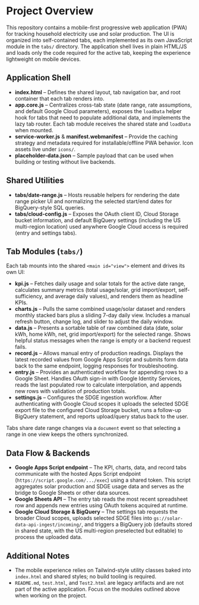 # Project Overview

This repository contains a mobile-first progressive web application (PWA) for tracking household electricity use and solar production. The UI is organized into self-contained tabs, each implemented as its own JavaScript module in the `tabs/` directory. The application shell lives in plain HTML/JS and loads only the code required for the active tab, keeping the experience lightweight on mobile devices.

## Application Shell

- **index.html** – Defines the shared layout, tab navigation bar, and root container that each tab renders into.
- **app.core.js** – Centralizes cross-tab state (date range, rate assumptions, and default Google Cloud parameters), exposes the `loadData` helper hook for tabs that need to populate additional data, and implements the lazy tab router. Each tab module receives the shared state and `loadData` when mounted.
- **service-worker.js** & **manifest.webmanifest** – Provide the caching strategy and metadata required for installable/offline PWA behavior. Icon assets live under `icons/`.
- **placeholder-data.json** – Sample payload that can be used when building or testing without live backends.

## Shared Utilities

- **tabs/date-range.js** – Hosts reusable helpers for rendering the date range picker UI and normalizing the selected start/end dates for BigQuery-style SQL queries.
- **tabs/cloud-config.js** – Exposes the OAuth client ID, Cloud Storage bucket information, and default BigQuery settings (including the US multi-region location) used anywhere Google Cloud access is required (entry and settings tabs).

## Tab Modules (`tabs/`)

Each tab mounts into the shared `<main id="view">` element and drives its own UI:

- **kpi.js** – Fetches daily usage and solar totals for the active date range, calculates summary metrics (total usage/solar, grid import/export, self-sufficiency, and average daily values), and renders them as headline KPIs.
- **charts.js** – Pulls the same combined usage/solar dataset and renders monthly stacked bars plus a sliding 7-day daily view. Includes a manual refresh button, change log, and slider to adjust the daily window.
- **data.js** – Presents a sortable table of raw combined data (date, solar kWh, home kWh, net, grid import/export) for the selected range. Shows helpful status messages when the range is empty or a backend request fails.
- **record.js** – Allows manual entry of production readings. Displays the latest recorded values from Google Apps Script and submits form data back to the same endpoint, logging responses for troubleshooting.
- **entry.js** – Provides an authenticated workflow for appending rows to a Google Sheet. Handles OAuth sign-in with Google Identity Services, reads the last populated row to calculate interpolation, and appends new rows with validation of production totals.
- **settings.js** – Configures the SDGE ingestion workflow. After authenticating with Google Cloud scopes it uploads the selected SDGE export file to the configured Cloud Storage bucket, runs a follow-up BigQuery statement, and reports upload/query status back to the user.

Tabs share date range changes via a `document` event so that selecting a range in one view keeps the others synchronized.

## Data Flow & Backends

- **Google Apps Script endpoint** – The KPI, charts, data, and record tabs communicate with the hosted Apps Script endpoint (`https://script.google.com/.../exec`) using a shared token. This script aggregates solar production and SDGE usage data and serves as the bridge to Google Sheets or other data sources.
- **Google Sheets API** – The entry tab reads the most recent spreadsheet row and appends new entries using OAuth tokens acquired at runtime.
- **Google Cloud Storage & BigQuery** – The settings tab requests the broader Cloud scopes, uploads selected SDGE files into `gs://solar-data-api-ingest/incoming/`, and triggers a BigQuery job (defaults stored in shared state, with the US multi-region preselected but editable) to process the uploaded data.


## Additional Notes

- The mobile experience relies on Tailwind-style utility classes baked into `index.html` and shared styles; no build tooling is required.
- `README.md`, `test.html`, and `Test2.html` are legacy artifacts and are not part of the active application. Focus on the modules outlined above when working on the project.
